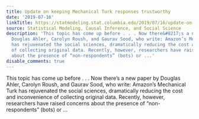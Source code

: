 ```yaml
---
title: Update on keeping Mechanical Turk responses trustworthy
date: '2019-07-16'
linkTitle: https://statmodeling.stat.columbia.edu/2019/07/16/update-on-keeping-mechanical-turk-responses-trustworthy/
source: Statistical Modeling, Causal Inference, and Social Science
description: 'This topic has come up before . . . Now there&#8217;s a new paper by
  Douglas Ahler, Carolyn Roush, and Gaurav Sood, who write: Amazon’s Mechanical Turk
  has rejuvenated the social sciences, dramatically reducing the cost and inconvenience
  of collecting original data. Recently, however, researchers have raised concerns
  about the presence of “non-respondents” (bots) or ...'
disable_comments: true
---
```

This topic has come up before . . . Now there&#8217;s a new paper by Douglas Ahler, Carolyn Roush, and Gaurav Sood, who write: Amazon’s Mechanical Turk has rejuvenated the social sciences, dramatically reducing the cost and inconvenience of collecting original data. Recently, however, researchers have raised concerns about the presence of “non-respondents” (bots) or ...